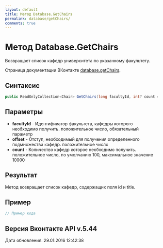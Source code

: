 ```yaml
---
layout: default
title: Метод Database.GetChairs
permalink: database/getChairs/
comments: true
---
```

# Метод Database.GetChairs
Возвращает список кафедр университета по указанному факультету.

Страница документации ВКонтакте [database.getChairs](https://vk.com/dev/database.getChairs).

## Синтаксис
``` csharp
public ReadOnlyCollection<Chair> GetChairs(long facultyId, int? count = null, int? offset = null)
```

## Параметры
+ **facultyId** - Идентификатор факультета, кафедры которого необходимо получить. положительное число, обязательный параметр
+ **offset** - Отступ, необходимый для получения определенного подмножества кафедр. положительное число
+ **count** - Количество кафедр которое необходимо получить. положительное число, по умолчанию 100, максимальное значение 10000

## Результат
Метод возвращает список кафедр, содержащих поля id и title.

## Пример
``` csharp
// Пример кода
```

## Версия Вконтакте API v.5.44
Дата обновления: 29.01.2016 12:42:38
